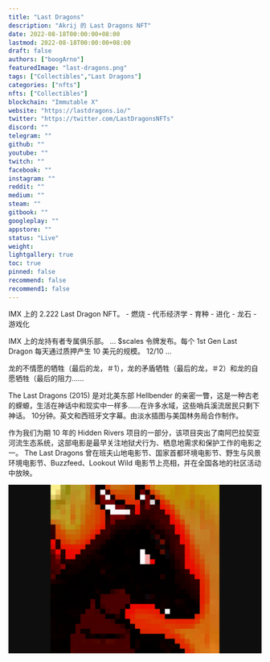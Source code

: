 ```yaml
---
title: "Last Dragons"
description: "Akrij 的 Last Dragons NFT"
date: 2022-08-18T00:00:00+08:00
lastmod: 2022-08-18T00:00:00+08:00
draft: false
authors: ["boogArno"]
featuredImage: "last-dragons.png"
tags: ["Collectibles","Last Dragons"]
categories: ["nfts"]
nfts: ["Collectibles"]
blockchain: "Immutable X"
website: "https://lastdragons.io/"
twitter: "https://twitter.com/LastDragonsNFTs"
discord: ""
telegram: ""
github: ""
youtube: ""
twitch: ""
facebook: ""
instagram: ""
reddit: ""
medium: ""
steam: ""
gitbook: ""
googleplay: ""
appstore: ""
status: "Live"
weight: 
lightgallery: true
toc: true
pinned: false
recommend: false
recommend1: false
---
```


IMX 上的 2.222 Last Dragon NFT。 - 燃烧 - 代币经济学 - 育种 - 进化 - 龙石 - 游戏化

IMX 上的龙持有者专属俱乐部。 ... $scales 令牌发布。每个 1st Gen Last Dragon 每天通过质押产生 10 美元的规模。 12/10 ...

龙的不情愿的牺牲（最后的龙，＃1），龙的矛盾牺牲（最后的龙，＃2）和龙的自愿牺牲（最后的阻力......

The Last Dragons (2015) 是对北美东部 Hellbender 的亲密一瞥，这是一种古老的蝾螈，生活在神话中和现实中一样多……在许多水域，这些哨兵溪流居民只剩下神话。 10分钟。英文和西班牙文字幕。由淡水插图与美国林务局合作制作。

作为我们为期 10 年的 Hidden Rivers 项目的一部分，该项目突出了南阿巴拉契亚河流生态系统，这部电影是最早关注地狱犬行为、栖息地需求和保护工作的电影之一。 The Last Dragons 曾在班夫山地电影节、国家首都环境电影节、野生与风景环境电影节、Buzzfeed、Lookout Wild 电影节上亮相，并在全国各地的社区活动中放映。

![lastdragons-dapp-collectibles-immutablex-image1_9488850908a8c3e9e249300230524cf2](lastdragons-dapp-collectibles-immutablex-image1_9488850908a8c3e9e249300230524cf2.png)